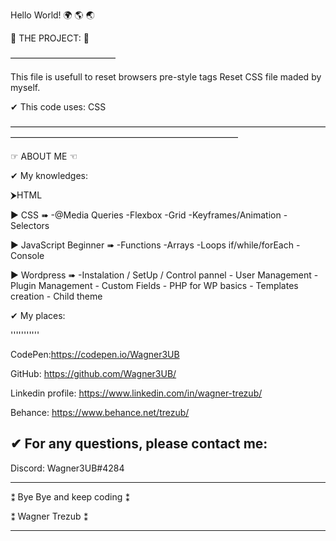 Hello World! 🌍  🌎  🌏

📑 THE PROJECT: 📑 

————————————

This file is usefull to reset browsers pre-style tags
Reset CSS file maded by myself. 

✔ This code uses: CSS 

——————————————————————————————————————————————————————————————

☞ ABOUT ME ☜

✔ My knowledges:

⮞HTML

▶ CSS ➠ -@Media Queries	-Flexbox	-Grid		-Keyframes/Animation	-Selectors
  
▶ JavaScript Beginner ➠ -Functions	-Arrays		-Loops if/while/forEach 	-Console
  
▶ Wordpress ➠ -Instalation / SetUp / Control pannel  - User Management  - Plugin Management  - Custom Fields  - PHP for WP basics - Templates creation  - Child theme

✔ My places:

'''''''''''

CodePen:https://codepen.io/Wagner3UB

GitHub: https://github.com/Wagner3UB/

Linkedin profile: https://www.linkedin.com/in/wagner-trezub/

Behance: https://www.behance.net/trezub/

✔ For any questions, please contact me:
---------------------------------------
Discord: Wagner3UB#4284

****************************
⁑  Bye Bye and keep coding ⁑

⁑  Wagner Trezub           ⁑ 
****************************